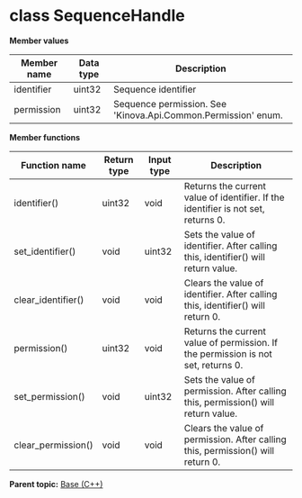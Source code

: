 # class SequenceHandle

 **Member values** 

|Member name|Data type|Description|
|-----------|---------|-----------|
|identifier|uint32|Sequence identifier|
|permission|uint32|Sequence permission. See 'Kinova.Api.Common.Permission' enum.|

 **Member functions** 

|Function name|Return type|Input type|Description|
|-------------|-----------|----------|-----------|
|identifier\(\)|uint32|void|Returns the current value of identifier. If the identifier is not set, returns 0.|
|set\_identifier\(\)|void|uint32|Sets the value of identifier. After calling this, identifier\(\) will return value.|
|clear\_identifier\(\)|void|void|Clears the value of identifier. After calling this, identifier\(\) will return 0.|
|permission\(\)|uint32|void|Returns the current value of permission. If the permission is not set, returns 0.|
|set\_permission\(\)|void|uint32|Sets the value of permission. After calling this, permission\(\) will return value.|
|clear\_permission\(\)|void|void|Clears the value of permission. After calling this, permission\(\) will return 0.|

**Parent topic:** [Base \(C++\)](../../summary_pages/Base.md)

